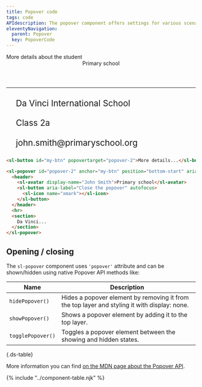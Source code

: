 ```yaml
---
title: Popover code
tags: code
APIdescription: The popover component offers settings for various scenarios.
eleventyNavigation:
  parent: Popover
  key: PopoverCode
---
```

<style>
#code-example {
  display: flex;
  flex-direction: column;
}

#code-example p {
  display: inline-flex;
  font-size: 1.4rem;
  gap: 1.6rem;
  margin-block: 0.8rem;
}
</style>

<section class="no-heading">

<div class="ds-example">
  <sl-button id="my-btn" popovertarget="popover-2" fill="outline" variant="primary">More details about the student</sl-button>
  <sl-popover id="popover-2" anchor="my-btn" position="bottom-start" aria-label="Information about the student - John Smith">
  <header class="ds-heading-3" style="align-items: start;">
  <sl-avatar display-name="John Smith" size="2xl">Primary school</sl-avatar>
  <sl-button id="close-popover-btn" fill="ghost" variant="default" size="sm" aria-label="Close the popover" autofocus>
  <sl-icon name="xmark"></sl-icon>
  </sl-button>
  </header>
  <hr color="#D9D9D9" />
  <div id="code-example">
    <p><sl-icon slot="icon" name="fas-school" size="lg"></sl-icon>Da Vinci International School</p>
    <p><sl-icon slot="icon" name="fas-screen-users" size="lg"></sl-icon>Class 2a</p>
    <p><sl-icon slot="icon" name="fas-envelope" size="lg"></sl-icon>john.smith@primaryschool.org</p>
  </div>
  </sl-popover>
</div>

<div class="ds-code">

  ```html
<sl-button id="my-btn" popovertarget="popover-2">More details...</sl-button>

<sl-popover id="popover-2" anchor="my-btn" position="bottom-start" aria-label="Information about the student...">
    <header>
      <sl-avatar display-name="John Smith">Primary school</sl-avatar>
      <sl-button aria-label="Close the popover" autofocus>
        <sl-icon name="xmark"></sl-icon>
      </sl-button>
    </header>
    <hr>
    <section>
      Da Vinci...
    </section>
</sl-popover>
  ```

</div>

</section>
<ds-install-info link-in-navigation package="popover"></ds-install-info>
<section>

## Opening / closing

The `sl-popover` component uses `'popover'` attribute and can be shown/hidden using native Popover API methods like:

<div class="ds-table-wrapper">

|Name| Description |
|-|-|
|`hidePopover()`|Hides a popover element by removing it from the top layer and styling it with display: none.|
|`showPopover()`|Shows a popover element by adding it to the top layer.|
|`togglePopover()`|Toggles a popover element between the showing and hidden states.|

{.ds-table}

</div>

More information you can find [on the MDN page about the Popover API](https://developer.mozilla.org/en-US/docs/Web/API/Popover_API).

</section>

{% include "../component-table.njk" %}

<script>
const myPopoverBtn = document.querySelector("#my-btn");
const popoverCodeExample = document.querySelector("#popover-2");
const closePopoverBtn = document.querySelector("#close-popover-btn");

requestAnimationFrame(() => {
myPopoverBtn?.addEventListener("click", () => {
    if (popoverCodeExample) {
      popoverCodeExample.togglePopover();
    }
  });

closePopoverBtn.addEventListener("click", () => {
    if (popoverCodeExample) {
      popoverCodeExample.hidePopover();
    }
  });
})
</script>
